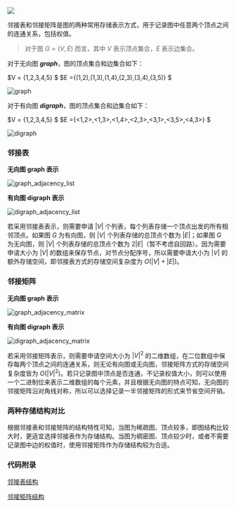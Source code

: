 
![](http://upload-images.jianshu.io/upload_images/9738807-5de5fd6ee70c4f7e.jpg?imageMogr2/auto-orient/strip%7CimageView2/2/w/1080/q/50)

邻接表和邻接矩阵是图的两种常用存储表示方式，用于记录图中任意两个顶点之间的连通关系，包括权值。

> 对于图 $G=(V, E)$ 而言，其中 $V$ 表示顶点集合，$E$ 表示边集合。

对于无向图 ***graph***，图的顶点集合和边集合如下：

$V = \{1,2,3,4,5\} $
$E =\{(1,2),(1,3),(1,4),(2,3),(3,4),(3,5)\} $

![graph](https://upload-images.jianshu.io/upload_images/9738807-115de93d1f79686a.png?imageMogr2/auto-orient/strip%7CimageView2/2/w/1240)

对于有向图 ***digraph***，图的顶点集合和边集合如下：

$V = \{1,2,3,4,5\} $
$E =\{<1,2>,<1,3>,<1,4>,<2,3>,<3,1>,<3,5>,<4,3>\} $

![digraph](https://upload-images.jianshu.io/upload_images/9738807-824248f02a5ec8f4.png?imageMogr2/auto-orient/strip%7CimageView2/2/w/1240)


### 邻接表

**无向图 graph 表示**

![graph_adjacency_list](https://upload-images.jianshu.io/upload_images/9738807-507325cbc3206d58.png?imageMogr2/auto-orient/strip%7CimageView2/2/w/1240)


**有向图 digraph 表示**

![digraph_adjacency_list](https://upload-images.jianshu.io/upload_images/9738807-bac2031d9fcd4b52.png?imageMogr2/auto-orient/strip%7CimageView2/2/w/1240)


若采用邻接表表示，则需要申请 $|V|$ 个列表，每个列表存储一个顶点出发的所有相邻顶点。如果图 $G$ 为有向图，则 $|V|$ 个列表存储的总顶点个数为 $|E|$；如果图 $G$ 为无向图，则 $|V|$ 个列表存储的总顶点个数为 $2 |E|$（暂不考虑自回路）。因为需要申请大小为 $|V|$ 的数组来保存节点，对节点分配序号，所以需要申请大小为 $|V|$ 的额外存储空间，即邻接表方式的存储空间复杂度为 $O(|V|+|E|)$。

### 邻接矩阵

**无向图 graph 表示**

![graph_adjacency_matrix](https://upload-images.jianshu.io/upload_images/9738807-153725979125f9da.png?imageMogr2/auto-orient/strip%7CimageView2/2/w/1240)

**有向图 digraph 表示**

![digraph_adjacency_matrix](https://upload-images.jianshu.io/upload_images/9738807-08869f604e48d9ff.png?imageMogr2/auto-orient/strip%7CimageView2/2/w/1240)

若采用邻接矩阵表示，则需要申请空间大小为 $|V|^2$ 的二维数组，在二位数组中保存每两个顶点之间的连通关系，则无论有向图或无向图，邻接矩阵方式的存储空间复杂度皆为 $O(|V|^2)$。若只记录图中顶点是否连通，不记录权值大小，则可以使用一个二进制位来表示二维数组的每个元素，并且根据无向图的特点可知，无向图的邻接矩阵沿对角线对称，所以可以选择记录一半邻接矩阵的形式来节省空间开销。

### 两种存储结构对比

根据邻接表和邻接矩阵的结构特性可知，当图为稀疏图、顶点较多，即图结构比较大时，更适宜选择邻接表作为存储结构。当图为稠密图、顶点较少时，或者不需要记录图中边的权值时，使用邻接矩阵作为存储结构较为合适。

### 代码附录

[邻接表结构](./adjacencyList.py)

[邻接矩阵结构](./adjacencyMatrix.py)

